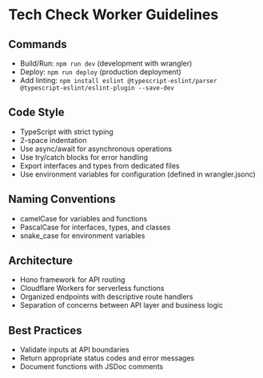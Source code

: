 # Tech Check Worker Guidelines

## Commands
- Build/Run: `npm run dev` (development with wrangler)
- Deploy: `npm run deploy` (production deployment)
- Add linting: `npm install eslint @typescript-eslint/parser @typescript-eslint/eslint-plugin --save-dev`

## Code Style
- TypeScript with strict typing
- 2-space indentation
- Use async/await for asynchronous operations
- Use try/catch blocks for error handling
- Export interfaces and types from dedicated files
- Use environment variables for configuration (defined in wrangler.jsonc)

## Naming Conventions
- camelCase for variables and functions
- PascalCase for interfaces, types, and classes
- snake_case for environment variables

## Architecture
- Hono framework for API routing
- Cloudflare Workers for serverless functions
- Organized endpoints with descriptive route handlers
- Separation of concerns between API layer and business logic

## Best Practices
- Validate inputs at API boundaries
- Return appropriate status codes and error messages
- Document functions with JSDoc comments